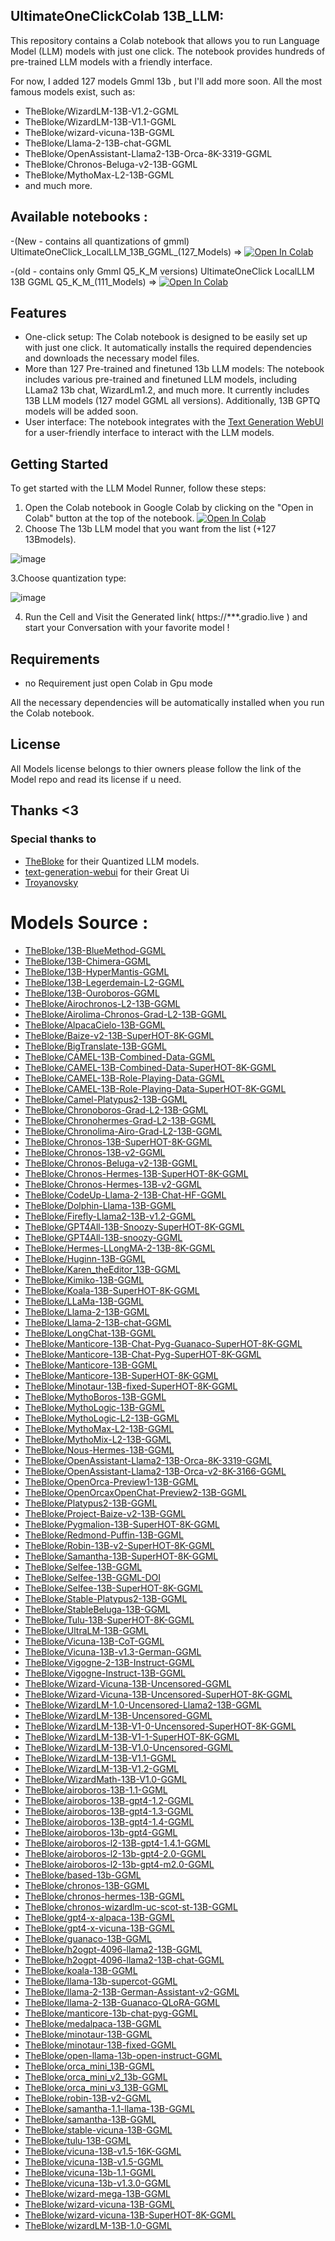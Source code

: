 ## UltimateOneClickColab 13B_LLM:  

This repository contains a Colab notebook  that allows you to run Language Model (LLM) models with just one click. The notebook provides hundreds of pre-trained LLM models with a friendly interface.

For now, I added 127 models Gmml 13b , but I'll  add more soon.
All the most famous models exist, such as:
- TheBloke/WizardLM-13B-V1.2-GGML
- TheBloke/WizardLM-13B-V1.1-GGML
- TheBloke/wizard-vicuna-13B-GGML
- TheBloke/Llama-2-13B-chat-GGML
- TheBloke/OpenAssistant-Llama2-13B-Orca-8K-3319-GGML
- TheBloke/Chronos-Beluga-v2-13B-GGML
- TheBloke/MythoMax-L2-13B-GGML
- and much more.
## Available notebooks :
-(New - contains all quantizations of gmml) UltimateOneClick_LocalLLM_13B_GGML_(127_Models) => <a target="_blank" href="https://colab.research.google.com/github/seyf1elislam/LocalLLM_UltimateOneClick_Colab/blob/main/UltimateOneClick_LocalLLM_13B_GGML_(127_Models).ipynb"><img src="https://colab.research.google.com/assets/colab-badge.svg" alt="Open In Colab"/></a>

-(old - contains only Gmml Q5_K_M versions) UltimateOneClick LocalLLM 13B GGML Q5_K_M_(111_Models) => <a target="_blank" href="https://colab.research.google.com/github/seyf1elislam/LocalLLM_UltimateOneClick_Colab/blob/main/UltimateOneClick_LocalLLM_13B_GGML_Q5_K_M_(111_Models).ipynb"><img src="https://colab.research.google.com/assets/colab-badge.svg" alt="Open In Colab"/></a> 
## Features

- One-click setup: The Colab notebook is designed to be easily set up with just one click. It automatically installs the required dependencies and downloads the necessary model files.
- More than 127 Pre-trained and finetuned 13b LLM models: The notebook includes various pre-trained and finetuned LLM models, including LLama2 13b chat, WizardLm1.2, and much more. It currently includes 13B LLM models (127 model GGML all versions). Additionally, 13B GPTQ models will be added soon.
- User interface: The notebook integrates with the [Text Generation WebUI](https://github.com/oobabooga/text-generation-webui) for a user-friendly interface to interact with the LLM models.


## Getting Started

To get started with the LLM Model Runner, follow these steps:

1. Open the Colab notebook in Google Colab by clicking on the "Open in Colab" button at the top of the notebook.
<a target="_blank" href="https://colab.research.google.com/github/seyf1elislam/LocalLLM_UltimateOneClick_Colab/blob/main/UltimateOneClick_LocalLLM_13B_GGML_(127_Models).ipynb"><img src="https://colab.research.google.com/assets/colab-badge.svg" alt="Open In Colab"/></a>
2. Choose The 13b LLM model that you want from the list (+127 13Bmodels).

![image](https://github.com/seyf1elislam/LocalLLM_UltimateOneClick_Colab/assets/40665383/ceb36323-380d-4868-90da-b1d735d07643)

3.Choose quantization type:

![image](https://github.com/seyf1elislam/LocalLLM_UltimateOneClick_Colab/assets/40665383/c1f9a784-1e62-4411-92fa-6c892388ed7c)


4. Run the Cell and Visit the Generated link( https://***.gradio.live ) and start your Conversation with your favorite model !

## Requirements
- no Requirement just open Colab in Gpu mode

All the necessary dependencies will be automatically installed when you run the Colab notebook.


## License

All  Models license belongs to thier owners please follow the link of the Model repo and read its license if u need.

## Thanks <3

### Special thanks to 
- [TheBloke](https://huggingface.co/TheBloke) for their Quantized LLM models.
- [text-generation-webui](https://github.com/oobabooga/text-generation-webui) for their Great Ui 
- [Troyanovsky](https://github.com/Troyanovsky)

# Models Source : 

* [TheBloke/13B-BlueMethod-GGML](https://huggingface.co/TheBloke/13B-BlueMethod-GGML/tree/main)
* [TheBloke/13B-Chimera-GGML](https://huggingface.co/TheBloke/13B-Chimera-GGML/tree/main)
* [TheBloke/13B-HyperMantis-GGML](https://huggingface.co/TheBloke/13B-HyperMantis-GGML/tree/main)
* [TheBloke/13B-Legerdemain-L2-GGML](https://huggingface.co/TheBloke/13B-Legerdemain-L2-GGML/tree/main)
* [TheBloke/13B-Ouroboros-GGML](https://huggingface.co/TheBloke/13B-Ouroboros-GGML/tree/main)
* [TheBloke/Airochronos-L2-13B-GGML](https://huggingface.co/TheBloke/Airochronos-L2-13B-GGML/tree/main)
* [TheBloke/Airolima-Chronos-Grad-L2-13B-GGML](https://huggingface.co/TheBloke/Airolima-Chronos-Grad-L2-13B-GGML/tree/main)
* [TheBloke/AlpacaCielo-13B-GGML](https://huggingface.co/TheBloke/AlpacaCielo-13B-GGML/tree/main)
* [TheBloke/Baize-v2-13B-SuperHOT-8K-GGML](https://huggingface.co/TheBloke/Baize-v2-13B-SuperHOT-8K-GGML/tree/main)
* [TheBloke/BigTranslate-13B-GGML](https://huggingface.co/TheBloke/BigTranslate-13B-GGML/tree/main)
* [TheBloke/CAMEL-13B-Combined-Data-GGML](https://huggingface.co/TheBloke/CAMEL-13B-Combined-Data-GGML/tree/main)
* [TheBloke/CAMEL-13B-Combined-Data-SuperHOT-8K-GGML](https://huggingface.co/TheBloke/CAMEL-13B-Combined-Data-SuperHOT-8K-GGML/tree/main)
* [TheBloke/CAMEL-13B-Role-Playing-Data-GGML](https://huggingface.co/TheBloke/CAMEL-13B-Role-Playing-Data-GGML/tree/main)
* [TheBloke/CAMEL-13B-Role-Playing-Data-SuperHOT-8K-GGML](https://huggingface.co/TheBloke/CAMEL-13B-Role-Playing-Data-SuperHOT-8K-GGML/tree/main)
* [TheBloke/Camel-Platypus2-13B-GGML](https://huggingface.co/TheBloke/Camel-Platypus2-13B-GGML/tree/main)
* [TheBloke/Chronoboros-Grad-L2-13B-GGML](https://huggingface.co/TheBloke/Chronoboros-Grad-L2-13B-GGML/tree/main)
* [TheBloke/Chronohermes-Grad-L2-13B-GGML](https://huggingface.co/TheBloke/Chronohermes-Grad-L2-13B-GGML/tree/main)
* [TheBloke/Chronolima-Airo-Grad-L2-13B-GGML](https://huggingface.co/TheBloke/Chronolima-Airo-Grad-L2-13B-GGML/tree/main)
* [TheBloke/Chronos-13B-SuperHOT-8K-GGML](https://huggingface.co/TheBloke/Chronos-13B-SuperHOT-8K-GGML/tree/main)
* [TheBloke/Chronos-13B-v2-GGML](https://huggingface.co/TheBloke/Chronos-13B-v2-GGML/tree/main)
* [TheBloke/Chronos-Beluga-v2-13B-GGML](https://huggingface.co/TheBloke/Chronos-Beluga-v2-13B-GGML/tree/main)
* [TheBloke/Chronos-Hermes-13B-SuperHOT-8K-GGML](https://huggingface.co/TheBloke/Chronos-Hermes-13B-SuperHOT-8K-GGML/tree/main)
* [TheBloke/Chronos-Hermes-13B-v2-GGML](https://huggingface.co/TheBloke/Chronos-Hermes-13B-v2-GGML/tree/main)
* [TheBloke/CodeUp-Llama-2-13B-Chat-HF-GGML](https://huggingface.co/TheBloke/CodeUp-Llama-2-13B-Chat-HF-GGML/tree/main)
* [TheBloke/Dolphin-Llama-13B-GGML](https://huggingface.co/TheBloke/Dolphin-Llama-13B-GGML/tree/main)
* [TheBloke/Firefly-Llama2-13B-v1.2-GGML](https://huggingface.co/TheBloke/Firefly-Llama2-13B-v1.2-GGML/tree/main)
* [TheBloke/GPT4All-13B-Snoozy-SuperHOT-8K-GGML](https://huggingface.co/TheBloke/GPT4All-13B-Snoozy-SuperHOT-8K-GGML/tree/main)
* [TheBloke/GPT4All-13B-snoozy-GGML](https://huggingface.co/TheBloke/GPT4All-13B-snoozy-GGML/tree/main)
* [TheBloke/Hermes-LLongMA-2-13B-8K-GGML](https://huggingface.co/TheBloke/Hermes-LLongMA-2-13B-8K-GGML/tree/main)
* [TheBloke/Huginn-13B-GGML](https://huggingface.co/TheBloke/Huginn-13B-GGML/tree/main)
* [TheBloke/Karen_theEditor_13B-GGML](https://huggingface.co/TheBloke/Karen_theEditor_13B-GGML/tree/main)
* [TheBloke/Kimiko-13B-GGML](https://huggingface.co/TheBloke/Kimiko-13B-GGML/tree/main)
* [TheBloke/Koala-13B-SuperHOT-8K-GGML](https://huggingface.co/TheBloke/Koala-13B-SuperHOT-8K-GGML/tree/main)
* [TheBloke/LLaMa-13B-GGML](https://huggingface.co/TheBloke/LLaMa-13B-GGML/tree/main)
* [TheBloke/Llama-2-13B-GGML](https://huggingface.co/TheBloke/Llama-2-13B-GGML/tree/main)
* [TheBloke/Llama-2-13B-chat-GGML](https://huggingface.co/TheBloke/Llama-2-13B-chat-GGML/tree/main)
* [TheBloke/LongChat-13B-GGML](https://huggingface.co/TheBloke/LongChat-13B-GGML/tree/main)
* [TheBloke/Manticore-13B-Chat-Pyg-Guanaco-SuperHOT-8K-GGML](https://huggingface.co/TheBloke/Manticore-13B-Chat-Pyg-Guanaco-SuperHOT-8K-GGML/tree/main)
* [TheBloke/Manticore-13B-Chat-Pyg-SuperHOT-8K-GGML](https://huggingface.co/TheBloke/Manticore-13B-Chat-Pyg-SuperHOT-8K-GGML/tree/main)
* [TheBloke/Manticore-13B-GGML](https://huggingface.co/TheBloke/Manticore-13B-GGML/tree/main)
* [TheBloke/Manticore-13B-SuperHOT-8K-GGML](https://huggingface.co/TheBloke/Manticore-13B-SuperHOT-8K-GGML/tree/main)
* [TheBloke/Minotaur-13B-fixed-SuperHOT-8K-GGML](https://huggingface.co/TheBloke/Minotaur-13B-fixed-SuperHOT-8K-GGML/tree/main)
* [TheBloke/MythoBoros-13B-GGML](https://huggingface.co/TheBloke/MythoBoros-13B-GGML/tree/main)
* [TheBloke/MythoLogic-13B-GGML](https://huggingface.co/TheBloke/MythoLogic-13B-GGML/tree/main)
* [TheBloke/MythoLogic-L2-13B-GGML](https://huggingface.co/TheBloke/MythoLogic-L2-13B-GGML/tree/main)
* [TheBloke/MythoMax-L2-13B-GGML](https://huggingface.co/TheBloke/MythoMax-L2-13B-GGML/tree/main)
* [TheBloke/MythoMix-L2-13B-GGML](https://huggingface.co/TheBloke/MythoMix-L2-13B-GGML/tree/main)
* [TheBloke/Nous-Hermes-13B-GGML](https://huggingface.co/TheBloke/Nous-Hermes-13B-GGML/tree/main)
* [TheBloke/OpenAssistant-Llama2-13B-Orca-8K-3319-GGML](https://huggingface.co/TheBloke/OpenAssistant-Llama2-13B-Orca-8K-3319-GGML/tree/main)
* [TheBloke/OpenAssistant-Llama2-13B-Orca-v2-8K-3166-GGML](https://huggingface.co/TheBloke/OpenAssistant-Llama2-13B-Orca-v2-8K-3166-GGML/tree/main)
* [TheBloke/OpenOrca-Preview1-13B-GGML](https://huggingface.co/TheBloke/OpenOrca-Preview1-13B-GGML/tree/main)
* [TheBloke/OpenOrcaxOpenChat-Preview2-13B-GGML](https://huggingface.co/TheBloke/OpenOrcaxOpenChat-Preview2-13B-GGML/tree/main)
* [TheBloke/Platypus2-13B-GGML](https://huggingface.co/TheBloke/Platypus2-13B-GGML/tree/main)
* [TheBloke/Project-Baize-v2-13B-GGML](https://huggingface.co/TheBloke/Project-Baize-v2-13B-GGML/tree/main)
* [TheBloke/Pygmalion-13B-SuperHOT-8K-GGML](https://huggingface.co/TheBloke/Pygmalion-13B-SuperHOT-8K-GGML/tree/main)
* [TheBloke/Redmond-Puffin-13B-GGML](https://huggingface.co/TheBloke/Redmond-Puffin-13B-GGML/tree/main)
* [TheBloke/Robin-13B-v2-SuperHOT-8K-GGML](https://huggingface.co/TheBloke/Robin-13B-v2-SuperHOT-8K-GGML/tree/main)
* [TheBloke/Samantha-13B-SuperHOT-8K-GGML](https://huggingface.co/TheBloke/Samantha-13B-SuperHOT-8K-GGML/tree/main)
* [TheBloke/Selfee-13B-GGML](https://huggingface.co/TheBloke/Selfee-13B-GGML/tree/main)
* [TheBloke/Selfee-13B-GGML-DOI](https://huggingface.co/TheBloke/Selfee-13B-GGML-DOI/tree/main)
* [TheBloke/Selfee-13B-SuperHOT-8K-GGML](https://huggingface.co/TheBloke/Selfee-13B-SuperHOT-8K-GGML/tree/main)
* [TheBloke/Stable-Platypus2-13B-GGML](https://huggingface.co/TheBloke/Stable-Platypus2-13B-GGML/tree/main)
* [TheBloke/StableBeluga-13B-GGML](https://huggingface.co/TheBloke/StableBeluga-13B-GGML/tree/main)
* [TheBloke/Tulu-13B-SuperHOT-8K-GGML](https://huggingface.co/TheBloke/Tulu-13B-SuperHOT-8K-GGML/tree/main)
* [TheBloke/UltraLM-13B-GGML](https://huggingface.co/TheBloke/UltraLM-13B-GGML/tree/main)
* [TheBloke/Vicuna-13B-CoT-GGML](https://huggingface.co/TheBloke/Vicuna-13B-CoT-GGML/tree/main)
* [TheBloke/Vicuna-13B-v1.3-German-GGML](https://huggingface.co/TheBloke/Vicuna-13B-v1.3-German-GGML/tree/main)
* [TheBloke/Vigogne-2-13B-Instruct-GGML](https://huggingface.co/TheBloke/Vigogne-2-13B-Instruct-GGML/tree/main)
* [TheBloke/Vigogne-Instruct-13B-GGML](https://huggingface.co/TheBloke/Vigogne-Instruct-13B-GGML/tree/main)
* [TheBloke/Wizard-Vicuna-13B-Uncensored-GGML](https://huggingface.co/TheBloke/Wizard-Vicuna-13B-Uncensored-GGML/tree/main)
* [TheBloke/Wizard-Vicuna-13B-Uncensored-SuperHOT-8K-GGML](https://huggingface.co/TheBloke/Wizard-Vicuna-13B-Uncensored-SuperHOT-8K-GGML/tree/main)
* [TheBloke/WizardLM-1.0-Uncensored-Llama2-13B-GGML](https://huggingface.co/TheBloke/WizardLM-1.0-Uncensored-Llama2-13B-GGML/tree/main)
* [TheBloke/WizardLM-13B-Uncensored-GGML](https://huggingface.co/TheBloke/WizardLM-13B-Uncensored-GGML/tree/main)
* [TheBloke/WizardLM-13B-V1-0-Uncensored-SuperHOT-8K-GGML](https://huggingface.co/TheBloke/WizardLM-13B-V1-0-Uncensored-SuperHOT-8K-GGML/tree/main)
* [TheBloke/WizardLM-13B-V1-1-SuperHOT-8K-GGML](https://huggingface.co/TheBloke/WizardLM-13B-V1-1-SuperHOT-8K-GGML/tree/main)
* [TheBloke/WizardLM-13B-V1.0-Uncensored-GGML](https://huggingface.co/TheBloke/WizardLM-13B-V1.0-Uncensored-GGML/tree/main)
* [TheBloke/WizardLM-13B-V1.1-GGML](https://huggingface.co/TheBloke/WizardLM-13B-V1.1-GGML/tree/main)
* [TheBloke/WizardLM-13B-V1.2-GGML](https://huggingface.co/TheBloke/WizardLM-13B-V1.2-GGML/tree/main)
* [TheBloke/WizardMath-13B-V1.0-GGML](https://huggingface.co/TheBloke/WizardMath-13B-V1.0-GGML/tree/main)
* [TheBloke/airoboros-13B-1.1-GGML](https://huggingface.co/TheBloke/airoboros-13B-1.1-GGML/tree/main)
* [TheBloke/airoboros-13B-gpt4-1.2-GGML](https://huggingface.co/TheBloke/airoboros-13B-gpt4-1.2-GGML/tree/main)
* [TheBloke/airoboros-13B-gpt4-1.3-GGML](https://huggingface.co/TheBloke/airoboros-13B-gpt4-1.3-GGML/tree/main)
* [TheBloke/airoboros-13B-gpt4-1.4-GGML](https://huggingface.co/TheBloke/airoboros-13B-gpt4-1.4-GGML/tree/main)
* [TheBloke/airoboros-13b-gpt4-GGML](https://huggingface.co/TheBloke/airoboros-13b-gpt4-GGML/tree/main)
* [TheBloke/airoboros-l2-13B-gpt4-1.4.1-GGML](https://huggingface.co/TheBloke/airoboros-l2-13B-gpt4-1.4.1-GGML/tree/main)
* [TheBloke/airoboros-l2-13b-gpt4-2.0-GGML](https://huggingface.co/TheBloke/airoboros-l2-13b-gpt4-2.0-GGML/tree/main)
* [TheBloke/airoboros-l2-13b-gpt4-m2.0-GGML](https://huggingface.co/TheBloke/airoboros-l2-13b-gpt4-m2.0-GGML/tree/main)
* [TheBloke/based-13b-GGML](https://huggingface.co/TheBloke/based-13b-GGML/tree/main)
* [TheBloke/chronos-13B-GGML](https://huggingface.co/TheBloke/chronos-13B-GGML/tree/main)
* [TheBloke/chronos-hermes-13B-GGML](https://huggingface.co/TheBloke/chronos-hermes-13B-GGML/tree/main)
* [TheBloke/chronos-wizardlm-uc-scot-st-13B-GGML](https://huggingface.co/TheBloke/chronos-wizardlm-uc-scot-st-13B-GGML/tree/main)
* [TheBloke/gpt4-x-alpaca-13B-GGML](https://huggingface.co/TheBloke/gpt4-x-alpaca-13B-GGML/tree/main)
* [TheBloke/gpt4-x-vicuna-13B-GGML](https://huggingface.co/TheBloke/gpt4-x-vicuna-13B-GGML/tree/main)
* [TheBloke/guanaco-13B-GGML](https://huggingface.co/TheBloke/guanaco-13B-GGML/tree/main)
* [TheBloke/h2ogpt-4096-llama2-13B-GGML](https://huggingface.co/TheBloke/h2ogpt-4096-llama2-13B-GGML/tree/main)
* [TheBloke/h2ogpt-4096-llama2-13B-chat-GGML](https://huggingface.co/TheBloke/h2ogpt-4096-llama2-13B-chat-GGML/tree/main)
* [TheBloke/koala-13B-GGML](https://huggingface.co/TheBloke/koala-13B-GGML/tree/main)
* [TheBloke/llama-13b-supercot-GGML](https://huggingface.co/TheBloke/llama-13b-supercot-GGML/tree/main)
* [TheBloke/llama-2-13B-German-Assistant-v2-GGML](https://huggingface.co/TheBloke/llama-2-13B-German-Assistant-v2-GGML/tree/main)
* [TheBloke/llama-2-13B-Guanaco-QLoRA-GGML](https://huggingface.co/TheBloke/llama-2-13B-Guanaco-QLoRA-GGML/tree/main)
* [TheBloke/manticore-13b-chat-pyg-GGML](https://huggingface.co/TheBloke/manticore-13b-chat-pyg-GGML/tree/main)
* [TheBloke/medalpaca-13B-GGML](https://huggingface.co/TheBloke/medalpaca-13B-GGML/tree/main)
* [TheBloke/minotaur-13B-GGML](https://huggingface.co/TheBloke/minotaur-13B-GGML/tree/main)
* [TheBloke/minotaur-13B-fixed-GGML](https://huggingface.co/TheBloke/minotaur-13B-fixed-GGML/tree/main)
* [TheBloke/open-llama-13b-open-instruct-GGML](https://huggingface.co/TheBloke/open-llama-13b-open-instruct-GGML/tree/main)
* [TheBloke/orca_mini_13B-GGML](https://huggingface.co/TheBloke/orca_mini_13B-GGML/tree/main)
* [TheBloke/orca_mini_v2_13b-GGML](https://huggingface.co/TheBloke/orca_mini_v2_13b-GGML/tree/main)
* [TheBloke/orca_mini_v3_13B-GGML](https://huggingface.co/TheBloke/orca_mini_v3_13B-GGML/tree/main)
* [TheBloke/robin-13B-v2-GGML](https://huggingface.co/TheBloke/robin-13B-v2-GGML/tree/main)
* [TheBloke/samantha-1.1-llama-13B-GGML](https://huggingface.co/TheBloke/samantha-1.1-llama-13B-GGML/tree/main)
* [TheBloke/samantha-13B-GGML](https://huggingface.co/TheBloke/samantha-13B-GGML/tree/main)
* [TheBloke/stable-vicuna-13B-GGML](https://huggingface.co/TheBloke/stable-vicuna-13B-GGML/tree/main)
* [TheBloke/tulu-13B-GGML](https://huggingface.co/TheBloke/tulu-13B-GGML/tree/main)
* [TheBloke/vicuna-13B-v1.5-16K-GGML](https://huggingface.co/TheBloke/vicuna-13B-v1.5-16K-GGML/tree/main)
* [TheBloke/vicuna-13B-v1.5-GGML](https://huggingface.co/TheBloke/vicuna-13B-v1.5-GGML/tree/main)
* [TheBloke/vicuna-13b-1.1-GGML](https://huggingface.co/TheBloke/vicuna-13b-1.1-GGML/tree/main)
* [TheBloke/vicuna-13b-v1.3.0-GGML](https://huggingface.co/TheBloke/vicuna-13b-v1.3.0-GGML/tree/main)
* [TheBloke/wizard-mega-13B-GGML](https://huggingface.co/TheBloke/wizard-mega-13B-GGML/tree/main)
* [TheBloke/wizard-vicuna-13B-GGML](https://huggingface.co/TheBloke/wizard-vicuna-13B-GGML/tree/main)
* [TheBloke/wizard-vicuna-13B-SuperHOT-8K-GGML](https://huggingface.co/TheBloke/wizard-vicuna-13B-SuperHOT-8K-GGML/tree/main)
* [TheBloke/wizardLM-13B-1.0-GGML](https://huggingface.co/TheBloke/wizardLM-13B-1.0-GGML/tree/main)
